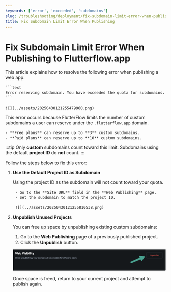 ```yaml
---
keywords: ['error', 'exceeded', 'subdomains']
slug: /troubleshooting/deployment/fix-subdomain-limit-error-when-publishing
title: Fix Subdomain Limit Error When Publishing
---
```


# Fix Subdomain Limit Error When Publishing to Flutterflow.app

This article explains how to resolve the following error when publishing a web app:

    ```text
    Error reserving subdomain. You have exceeded the quota for subdomains.
    ```

    ![](../assets/20250430121255479960.png)

This error occurs because FlutterFlow limits the number of custom subdomains a user can reserve under the `.flutterflow.app` domain.

    - **Free plans** can reserve up to **3** custom subdomains.
    - **Paid plans** can reserve up to **10** custom subdomains.

:::tip
Only **custom** subdomains count toward this limit. Subdomains using the default **project ID** do **not** count.
:::

Follow the steps below to fix this error:

1. **Use the Default Project ID as Subdomain**

    Using the project ID as the subdomain will not count toward your quota.

        - Go to the **Site URL** field in the **Web Publishing** page.
        - Set the subdomain to match the project ID.

        ![](../assets/20250430121255810538.png)

2. **Unpublish Unused Projects**

    You can free up space by unpublishing existing custom subdomains:

    1. Go to the **Web Publishing** page of a previously published project.
    2. Click the **Unpublish** button.

    ![](../assets/20250430121256121119.png)

    Once space is freed, return to your current project and attempt to publish again.